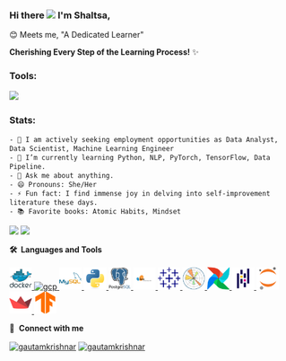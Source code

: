 ### Hi there <a href="https://www.gautamkrishnar.com/"><img src="https://media.giphy.com/media/hvRJCLFzcasrR4ia7z/giphy.gif" width="5%"></a> I'm Shaltsa,
😊 Meets me, "A Dedicated Learner" <p>
**Cherishing Every Step of the Learning Process!** ✨
### Tools:
<p>
    <img src="https://img.shields.io/badge/Text%20Editor-Visual%20Studio%20Code-blue?&logo=visual%20studio%20code&logoColor=blue" />
</p>

### Stats:
    - 🔭 I am actively seeking employment opportunities as Data Analyst, Data Scientist, Machine Learning Engineer
    - 🌱 I’m currently learning Python, NLP, PyTorch, TensorFlow, Data Pipeline.
    - 💬 Ask me about anything.
    - 😄 Pronouns: She/Her
    - ⚡ Fun fact: I find immense joy in delving into self-improvement literature these days. 
    - 📚 Favorite books: Atomic Habits, Mindset
<p>
    <img src="https://github-readme-stats.vercel.app/api?username=shaltsanadya&hide=contribs,prs&show_icons=true&hide_border=true&title_color=000" />
    <img src="https://github-readme-stats.vercel.app/api/top-langs/?username=shaltsanadya&layout=compact" height=180 />
</p>
  <summary><b>🛠️&nbsp;&nbsp;Languages&nbsp;and&nbsp;Tools</b></summary>
  <br/> </a> <a href="https://www.docker.com/" target="_blank"> <img src="https://raw.githubusercontent.com/devicons/devicon/master/icons/docker/docker-original-wordmark.svg" alt="docker" width="40" height="40"/> </a> <a href="https://cloud.google.com" target="_blank"> <img src="https://www.vectorlogo.zone/logos/google_cloud/google_cloud-icon.svg" alt="gcp" width="40" height="40"/> <a href="https://www.mysql.com/" target="_blank"> <img src="https://raw.githubusercontent.com/devicons/devicon/master/icons/mysql/mysql-original-wordmark.svg" alt="mysql" width="40" height="40"/> </a>  <a href="https://www.python.org" target="_blank"> <img src="https://raw.githubusercontent.com/devicons/devicon/master/icons/python/python-original.svg" alt="python" width="40" height="40"/> </a> <a href="https://www.postgresql.org" target="_blank"> <img src="https://raw.githubusercontent.com/devicons/devicon/master/icons/postgresql/postgresql-original-wordmark.svg" alt="postgresql" width="40" height="40"/> </a> <a href="https://https://scikit-learn.org" target="_blank"> <img src="https://raw.githubusercontent.com/scikit-learn/scikit-learn/main/doc/logos/scikit-learn-logo.svg" alt="sklearn" width="40" height="40"/> </a> <a href="https://www.tableau.com/" target="_blank"> <img src="https://raw.githubusercontent.com/Shaltsanadya/Bootcamp_Task-2023/main/tableau.svg" alt="Tableau" width="40" height="40"/> </a> <a href="https://matplotlib.org/" target="_blank"> <img src="https://raw.githubusercontent.com/Shaltsanadya/Bootcamp_Task-2023/main/Matplotlib.svg" alt="Matplotlib" width="40" height="40"/> </a> <a href="https://airflow.apache.org/" target="_blank"> <img src="https://raw.githubusercontent.com/Shaltsanadya/Bootcamp_Task-2023/main/Apache%20Airflow.svg" alt="Apache Airflow" width="40" height="40"/> </a> <a href="https://pandas.pydata.org/" target="_blank"> <img src="https://raw.githubusercontent.com/Shaltsanadya/Bootcamp_Task-2023/main/Pandas.svg" alt="Pandas" width="40" height="40"/> </a> <a href="https://jupyter.org/" target="_blank"> <img src="https://raw.githubusercontent.com/Shaltsanadya/Bootcamp_Task-2023/main/Jupyter.svg" alt="Jupyter" width="40" height="40"/> </a> <a href="https://streamlit.io/" target="_blank"> <img src="https://raw.githubusercontent.com/Shaltsanadya/Bootcamp_Task-2023/main/Streamlit.svg" alt="Streamlit" width="40" height="40"/> </a> <a href="https://www.tensorflow.org/?hl=id" target="_blank"> <img src="https://raw.githubusercontent.com/Shaltsanadya/Bootcamp_Task-2023/main/TensorFlow.svg" alt="TensorFlow" width="40" height="40"/> </a> 




🔗 &nbsp;**Connect with me**
<p align="left">
<a href="https://linkedin.com/in/shaltsanadya" target="blank"><img align="center" src="https://raw.githubusercontent.com/rahuldkjain/github-profile-readme-generator/master/src/images/icons/Social/linked-in-alt.svg" alt="gautamkrishnar" height="30" width="40" /></a>
<a href="https://instagram.com/shaltsa_n" target="blank"><img align="center" src="https://raw.githubusercontent.com/rahuldkjain/github-profile-readme-generator/master/src/images/icons/Social/instagram.svg" alt="gautamkrishnar" height="30" width="40" /></a>


<!--
**Shaltsanadya/shaltsanadya** is a ✨ _special_ ✨ repository because its `README.md` (this file) appears on your GitHub profile.

Here are some ideas to get you started:

- 🔭 I’m currently working on ...
- 🌱 I’m currently learning ...
- 👯 I’m looking to collaborate on ...
- 🤔 I’m looking for help with ...
- 💬 Ask me about ...
- 📫 How to reach me: ...
- 😄 Pronouns: ...
- ⚡ Fun fact: ...
-->
